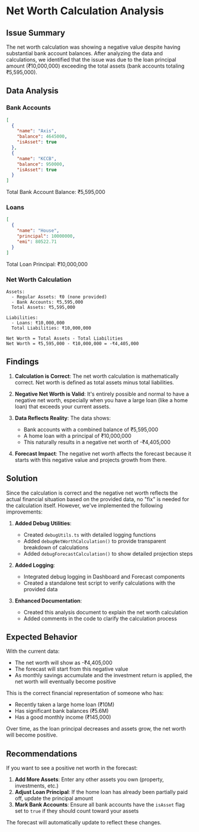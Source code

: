 # Net Worth Calculation Analysis

## Issue Summary

The net worth calculation was showing a negative value despite having substantial bank account balances. After analyzing the data and calculations, we identified that the issue was due to the loan principal amount (₹10,000,000) exceeding the total assets (bank accounts totaling ₹5,595,000).

## Data Analysis

### Bank Accounts
```json
[
  {
    "name": "Axis",
    "balance": 4645000,
    "isAsset": true
  },
  {
    "name": "KCCB",
    "balance": 950000,
    "isAsset": true
  }
]
```
Total Bank Account Balance: ₹5,595,000

### Loans
```json
[
  {
    "name": "House",
    "principal": 10000000,
    "emi": 80522.71
  }
]
```
Total Loan Principal: ₹10,000,000

### Net Worth Calculation
```
Assets:
  - Regular Assets: ₹0 (none provided)
  - Bank Accounts: ₹5,595,000
  Total Assets: ₹5,595,000

Liabilities:
  - Loans: ₹10,000,000
  Total Liabilities: ₹10,000,000

Net Worth = Total Assets - Total Liabilities
Net Worth = ₹5,595,000 - ₹10,000,000 = -₹4,405,000
```

## Findings

1. **Calculation is Correct**: The net worth calculation is mathematically correct. Net worth is defined as total assets minus total liabilities.

2. **Negative Net Worth is Valid**: It's entirely possible and normal to have a negative net worth, especially when you have a large loan (like a home loan) that exceeds your current assets.

3. **Data Reflects Reality**: The data shows:
   - Bank accounts with a combined balance of ₹5,595,000
   - A home loan with a principal of ₹10,000,000
   - This naturally results in a negative net worth of -₹4,405,000

4. **Forecast Impact**: The negative net worth affects the forecast because it starts with this negative value and projects growth from there.

## Solution

Since the calculation is correct and the negative net worth reflects the actual financial situation based on the provided data, no "fix" is needed for the calculation itself. However, we've implemented the following improvements:

1. **Added Debug Utilities**:
   - Created `debugUtils.ts` with detailed logging functions
   - Added `debugNetWorthCalculation()` to provide transparent breakdown of calculations
   - Added `debugForecastCalculation()` to show detailed projection steps

2. **Added Logging**:
   - Integrated debug logging in Dashboard and Forecast components
   - Created a standalone test script to verify calculations with the provided data

3. **Enhanced Documentation**:
   - Created this analysis document to explain the net worth calculation
   - Added comments in the code to clarify the calculation process

## Expected Behavior

With the current data:
- The net worth will show as -₹4,405,000
- The forecast will start from this negative value
- As monthly savings accumulate and the investment return is applied, the net worth will eventually become positive

This is the correct financial representation of someone who has:
- Recently taken a large home loan (₹10M)
- Has significant bank balances (₹5.6M)
- Has a good monthly income (₹145,000)

Over time, as the loan principal decreases and assets grow, the net worth will become positive.

## Recommendations

If you want to see a positive net worth in the forecast:

1. **Add More Assets**: Enter any other assets you own (property, investments, etc.)
2. **Adjust Loan Principal**: If the home loan has already been partially paid off, update the principal amount
3. **Mark Bank Accounts**: Ensure all bank accounts have the `isAsset` flag set to `true` if they should count toward your assets

The forecast will automatically update to reflect these changes.
